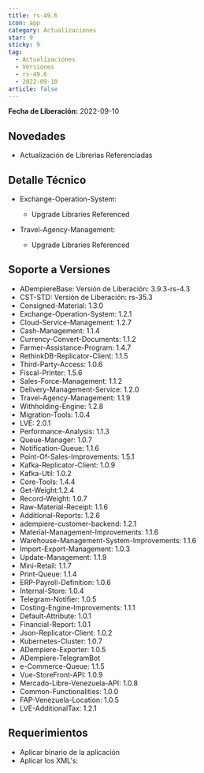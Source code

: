 ```yaml
---
title: rs-49.6
icon: app
category: Actualizaciones
star: 9
sticky: 9
tag:
  - Actualizaciones
  - Versiones
  - rs-49.6
  - 2022-09-10
article: false
---
```


**Fecha de Liberación:** 2022-09-10

## Novedades

- Actualización de Librerias Referenciadas

## Detalle Técnico

- Exchange-Operation-System:

  - Upgrade Libraries Referenced

- Travel-Agency-Management:

  - Upgrade Libraries Referenced

## Soporte a Versiones

- ADempiereBase: Versión de Liberación: 3.9.3-rs-4.3
- CST-STD: Versión de Liberación: rs-35.3
- Consigned-Material: 1.3.0
- Exchange-Operation-System: 1.2.1
- Cloud-Service-Management: 1.2.7
- Cash-Management: 1.1.4
- Currency-Convert-Documents: 1.1.2
- Farmer-Assistance-Program: 1.4.7
- RethinkDB-Replicator-Client: 1.1.5
- Third-Party-Access: 1.0.6
- Fiscal-Printer: 1.5.6
- Sales-Force-Management: 1.1.2
- Delivery-Management-Service: 1.2.0
- Travel-Agency-Management: 1.1.9
- Withholding-Engine: 1.2.8
- Migration-Tools: 1.0.4
- LVE: 2.0.1
- Performance-Analysis: 1.1.3
- Queue-Manager: 1.0.7
- Notification-Queue: 1.1.6
- Point-Of-Sales-Improvements: 1.5.1
- Kafka-Replicator-Client: 1.0.9
- Kafka-Util: 1.0.2
- Core-Tools: 1.4.4
- Get-Weight:1.2.4
- Record-Weight: 1.0.7
- Raw-Material-Receipt: 1.1.6
- Additional-Reports: 1.2.6
- adempiere-customer-backend: 1.2.1
- Material-Management-Improvements: 1.1.6
- Warehouse-Management-System-Improvements: 1.1.6
- Import-Export-Management: 1.0.3
- Update-Management: 1.1.9
- Mini-Retail: 1.1.7
- Print-Queue: 1.1.4
- ERP-Payroll-Definition: 1.0.6
- Internal-Store: 1.0.4
- Telegram-Notifier: 1.0.5
- Costing-Engine-Improvements: 1.1.1
- Default-Attribute: 1.0.1
- Financial-Report: 1.0.1
- Json-Replicator-Client: 1.0.2
- Kubernetes-Cluster: 1.0.7
- ADempiere-Exporter: 1.0.5
- ADempiere-TelegramBot
- e-Commerce-Queue: 1.1.5
- Vue-StoreFront-API: 1.0.9
- Mercado-Libre-Venezuela-API: 1.0.8
- Common-Functionalities: 1.0.0
- FAP-Venezuela-Location: 1.0.5
- LVE-AdditionalTax: 1.2.1

## Requerimientos

- Aplicar binario de la aplicación
- Aplicar los XML's: